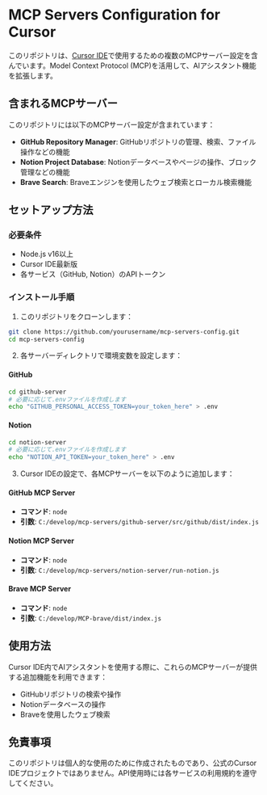 # MCP Servers Configuration for Cursor

このリポジトリは、[Cursor IDE](https://cursor.sh/)で使用するための複数のMCPサーバー設定を含んでいます。Model Context Protocol (MCP)を活用して、AIアシスタント機能を拡張します。

## 含まれるMCPサーバー

このリポジトリには以下のMCPサーバー設定が含まれています：

- **GitHub Repository Manager**: GitHubリポジトリの管理、検索、ファイル操作などの機能
- **Notion Project Database**: Notionデータベースやページの操作、ブロック管理などの機能
- **Brave Search**: Braveエンジンを使用したウェブ検索とローカル検索機能

## セットアップ方法

### 必要条件

- Node.js v16以上
- Cursor IDE最新版
- 各サービス（GitHub, Notion）のAPIトークン

### インストール手順

1. このリポジトリをクローンします：

```bash
git clone https://github.com/yourusername/mcp-servers-config.git
cd mcp-servers-config
```

2. 各サーバーディレクトリで環境変数を設定します：

#### GitHub

```bash
cd github-server
# 必要に応じて.envファイルを作成します
echo "GITHUB_PERSONAL_ACCESS_TOKEN=your_token_here" > .env
```

#### Notion

```bash
cd notion-server
# 必要に応じて.envファイルを作成します
echo "NOTION_API_TOKEN=your_token_here" > .env
```

3. Cursor IDEの設定で、各MCPサーバーを以下のように追加します：

#### GitHub MCP Server

- **コマンド**: `node`
- **引数**: `C:/develop/mcp-servers/github-server/src/github/dist/index.js`

#### Notion MCP Server

- **コマンド**: `node`
- **引数**: `C:/develop/mcp-servers/notion-server/run-notion.js`

#### Brave MCP Server

- **コマンド**: `node`
- **引数**: `C:/develop/MCP-brave/dist/index.js`

## 使用方法

Cursor IDE内でAIアシスタントを使用する際に、これらのMCPサーバーが提供する追加機能を利用できます：

- GitHubリポジトリの検索や操作
- Notionデータベースの操作
- Braveを使用したウェブ検索

## 免責事項

このリポジトリは個人的な使用のために作成されたものであり、公式のCursor IDEプロジェクトではありません。API使用時には各サービスの利用規約を遵守してください。 